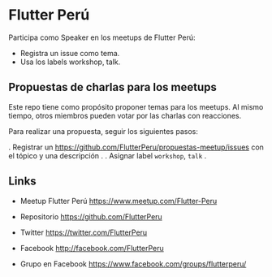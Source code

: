 
# Flutter Perú

Participa como Speaker en los meetups de Flutter Perú:

- Registra un issue como tema.
- Usa los labels workshop, talk.

## Propuestas de charlas para los meetups


Este repo tiene como propósito proponer temas para los meetups. Al mismo tiempo, otros miembros pueden votar por las charlas con reacciones.

Para realizar una propuesta, seguir los siguientes pasos:

. Registrar un https://github.com/FlutterPeru/propuestas-meetup/issues con el tópico y una descripción .
. Asignar label `workshop`, `talk` .


## Links

 - Meetup Flutter Perú
    https://www.meetup.com/Flutter-Peru
    
 - Repositorio
    https://github.com/FlutterPeru
    
 - Twitter
    https://twitter.com/FlutterPeru
    
 - Facebook
    http://facebook.com/FlutterPeru
    
 - Grupo en Facebook
    https://www.facebook.com/groups/flutterperu/
